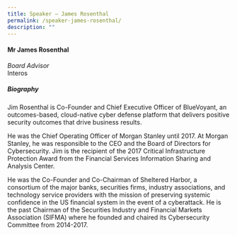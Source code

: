 ```yaml
---
title: Speaker – James Rosenthal
permalink: /speaker-james-rosenthal/
description: ""
---
```

#### **Mr James Rosenthal**

*Board Advisor*  
Interos

##### **Biography**
Jim Rosenthal is Co-Founder and Chief Executive Officer of BlueVoyant, an outcomes-based, cloud-native cyber defense platform that delivers positive security outcomes that drive business results. 
 
He was the Chief Operating Officer of Morgan Stanley until 2017. At Morgan Stanley, he was responsible to the CEO and the Board of Directors for Cybersecurity. Jim is the recipient of the 2017 Critical Infrastructure Protection Award from the Financial Services Information Sharing and Analysis Center.
 
He was the Co-Founder and Co-Chairman of Sheltered Harbor, a consortium of the major banks, securities firms, industry associations, and technology service providers with the mission of preserving systemic confidence in the US financial system in the event of a cyberattack. He is the past Chairman of the Securities Industry and Financial Markets Association (SIFMA) where he founded and chaired its Cybersecurity Committee from 2014-2017.